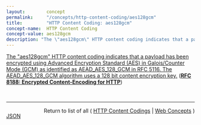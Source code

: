 ```yaml
---
layout:        concept
permalink:     "/concepts/http-content-coding/aes128gcm"
title:         "HTTP Content Coding: aes128gcm"
concept-name:  HTTP Content Coding
concept-value: aes128gcm
description: "The \"aes128gcm\" HTTP content coding indicates that a payload has been encrypted using Advanced Encryption Standard (AES) in Galois/Counter Mode (GCM) as identified as AEAD_AES_128_GCM in RFC 5116. The AEAD_AES_128_GCM algorithm uses a 128 bit content encryption key."
---
```


[The "aes128gcm" HTTP content coding indicates that a payload has been encrypted using Advanced Encryption Standard (AES) in Galois/Counter Mode (GCM) as identified as AEAD_AES_128_GCM in RFC 5116. The AEAD_AES_128_GCM algorithm uses a 128 bit content encryption key.](https://datatracker.ietf.org/doc/html/rfc8188#section-2 "Read documentation for HTTP Content Coding &#34;aes128gcm&#34;") (**[RFC 8188: Encrypted Content-Encoding for HTTP](/specs/IETF/RFC/8188 "This memo introduces a content coding for HTTP that allows message payloads to be encrypted.")**)

<br/>
<hr/>

<p style="float : left"><a href="./aes128gcm.json" title="JSON representing this particular Web Concept value">JSON</a></p>
<p style="text-align: right">Return to list of all ( <a href="../http-content-coding/">HTTP Content Codings</a> | <a href="../">Web Concepts</a> )</p>
